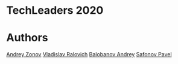 # TechLeaders 2020

# Authors

[Andrey Zonov](https://github.com/azonov)
[Vladislav Ralovich](https://github.com/Vonckad)
[Balobanov Andrey](https://github.com/AndreiBP)
[Safonov Pavel](https://github.com/safonpa)